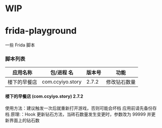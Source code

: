 # WIP

# frida-playground

一些 Frida 脚本

### 脚本列表

| 应用名称     | 包/进程 名       | 版本号 | 功能         |
| ------------ | ---------------- | ------ | ------------ |
| 楼下的早餐店 | com.ccyiyo.story | 2.7.2  | 修改钻石数量 |

#### 楼下的早餐店 (com.ccyiyo.story) 2.7.2

使用方法：建议触发一次后就重新打开游戏，否则可能会坏档 应用前请先备份存档
原理:：Hook 更新钻石方法，当砖石数量发生变更时，参数改为 99999 并更新界面上的钻石数
